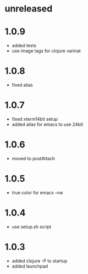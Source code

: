 # unreleased

# 1.0.9
- added tests
- use image tags for clojure varinat

# 1.0.8
- fixed alias

# 1.0.7
- fixed xterm14bit  setup
- added alias for emacs to use 24bit

# 1.0.6 
- moved to postAttach

# 1.0.5
- true color for emacs -nw

# 1.0.4
- use setup.sh script

# 1.0.3
- added clojure -P to startup
- added launchpad


